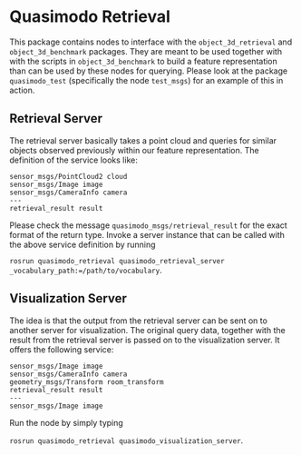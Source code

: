 # Quasimodo Retrieval

This package contains nodes to interface with the `object_3d_retrieval` and
`object_3d_benchmark` packages. They are meant to be used together with
with the scripts in `object_3d_benchmark` to build a feature representation
than can be used by these nodes for querying. Please look at the package
`quasimodo_test` (specifically the node `test_msgs`) for an example of this in action.

## Retrieval Server

The retrieval server basically takes a point cloud and queries for
similar objects observed previously within our feature representation.
The definition of the service looks like:

```
sensor_msgs/PointCloud2 cloud
sensor_msgs/Image image
sensor_msgs/CameraInfo camera
---
retrieval_result result
```

Please check the message `quasimodo_msgs/retrieval_result` for the exact format
of the return type. Invoke a server instance that can be called with the
above service definition by running

`rosrun quasimodo_retrieval quasimodo_retrieval_server _vocabulary_path:=/path/to/vocabulary`.

## Visualization Server

The idea is that the output from the retrieval server can be sent on to
another server for visualization. The original query data, together with the
result from the retrieval server is passed on to the visualization server.
It offers the following service:

```
sensor_msgs/Image image
sensor_msgs/CameraInfo camera
geometry_msgs/Transform room_transform
retrieval_result result
---
sensor_msgs/Image image
```

Run the node by simply typing

`rosrun quasimodo_retrieval quasimodo_visualization_server`.
